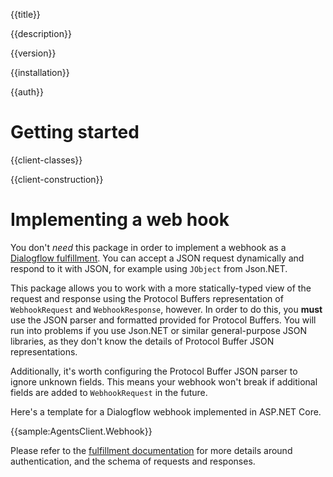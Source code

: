{{title}}

{{description}}

{{version}}

{{installation}}

{{auth}}

# Getting started

{{client-classes}}

{{client-construction}}

# Implementing a web hook

You don't *need* this package in order to implement a webhook as a
[Dialogflow fulfillment](https://dialogflow.com/docs/fulfillment).
You can accept a JSON request dynamically and respond to it with
JSON, for example using `JObject` from Json.NET.

This package allows you to work with a more statically-typed view of
the request and response using the Protocol Buffers representation
of `WebhookRequest` and `WebhookResponse`, however. In order to do
this, you **must** use the JSON parser and formatted provided for
Protocol Buffers. You will run into problems if you use Json.NET or
similar general-purpose JSON libraries, as they don't know the
details of Protocol Buffer JSON representations.

Additionally, it's worth configuring the Protocol Buffer JSON parser
to ignore unknown fields. This means your webhook won't break if
additional fields are added to `WebhookRequest` in the future.

Here's a template for a Dialogflow webhook implemented in ASP.NET
Core.

{{sample:AgentsClient.Webhook}}

Please refer to the [fulfillment
documentation](https://dialogflow.com/docs/fulfillment) for more
details around authentication, and the schema of requests and
responses.